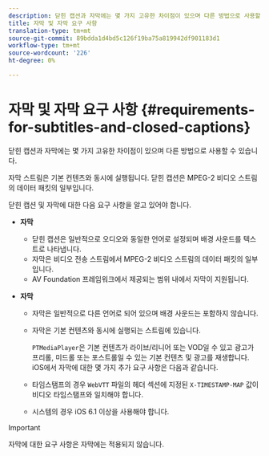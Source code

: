 ```yaml
---
description: 닫힌 캡션과 자막에는 몇 가지 고유한 차이점이 있으며 다른 방법으로 사용할 수 있습니다.
title: 자막 및 자막 요구 사항
translation-type: tm+mt
source-git-commit: 89bdda1d4bd5c126f19ba75a819942df901183d1
workflow-type: tm+mt
source-wordcount: '226'
ht-degree: 0%

---
```



# 자막 및 자막 요구 사항 {#requirements-for-subtitles-and-closed-captions}

닫힌 캡션과 자막에는 몇 가지 고유한 차이점이 있으며 다른 방법으로 사용할 수 있습니다.

자막 스트림은 기본 컨텐츠와 동시에 실행됩니다. 닫힌 캡션은 MPEG-2 비디오 스트림의 데이터 패킷의 일부입니다.

닫힌 캡션 및 자막에 대한 다음 요구 사항을 알고 있어야 합니다.

* **자막**

   * 닫힌 캡션은 일반적으로 오디오와 동일한 언어로 설정되며 배경 사운드를 텍스트로 나타냅니다.
   * 자막은 비디오 전송 스트림에서 MPEG-2 비디오 스트림의 데이터 패킷의 일부입니다.
   * AV Foundation 프레임워크에서 제공되는 범위 내에서 자막이 지원됩니다.

* **자막**

   * 자막은 일반적으로 다른 언어로 되어 있으며 배경 사운드는 포함하지 않습니다.
   * 자막은 기본 컨텐츠와 동시에 실행되는 스트림에 있습니다.

      `PTMediaPlayer`은 기본 컨텐츠가 라이브/리니어 또는 VOD일 수 있고 광고가 프리롤, 미드롤 또는 포스트롤일 수 있는 기본 컨텐츠 및 광고를 재생합니다.
   iOS에서 자막에 대한 몇 가지 추가 요구 사항은 다음과 같습니다.

   * 타임스탬프의 경우 `WebVTT` 파일의 헤더 섹션에 지정된 `X-TIMESTAMP-MAP` 값이 비디오 타임스탬프와 일치해야 합니다.

   * 시스템의 경우 iOS 6.1 이상을 사용해야 합니다.


>[!IMPORTANT]
>
>자막에 대한 요구 사항은 자막에는 적용되지 않습니다.